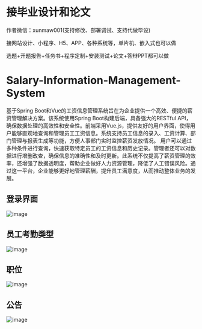 # 接毕业设计和论文
作者微信：xunmaw001(支持修改、部署调试、支持代做毕设)

接网站设计、小程序、H5、APP、各种系统等，单片机、嵌入式也可以做

选题+开题报告+任务书+程序定制+安装测试+论文+答辩PPT都可以做
# Salary-Information-Management-System
基于Spring Boot和Vue的工资信息管理系统旨在为企业提供一个高效、便捷的薪资管理解决方案。该系统使用Spring Boot构建后端，具备强大的RESTful API，确保数据处理的高效性和安全性。前端采用Vue.js，提供友好的用户界面，使得用户能够直观地查询和管理员工工资信息。系统支持员工信息的录入、工资计算、部门管理与报表生成等功能，方便人事部门实时监控薪资发放情况。  用户可以通过多种条件进行查询，快速获取特定员工的工资信息和历史记录。管理者还可以对数据进行增删改查，确保信息的准确性和及时更新。此系统不仅提高了薪资管理的效率，还增强了数据透明度，帮助企业做好人力资源管理，降低了人工错误风险。通过这一平台，企业能够更好地管理薪酬，提升员工满意度，从而推动整体业务的发展。
## 登录界面
![image](https://github.com/user-attachments/assets/bb61ba0d-9839-4383-96c9-953864193f9e)
## 员工考勤类型
![image](https://github.com/user-attachments/assets/b037db19-2843-497a-92ce-909ee4afd06e)
## 职位
![image](https://github.com/user-attachments/assets/a6e29a66-b327-4fd4-807a-8be5dac9d72e)
## 公告
![image](https://github.com/user-attachments/assets/5833986f-fb2e-4e03-9641-cda57c2f3b57)
